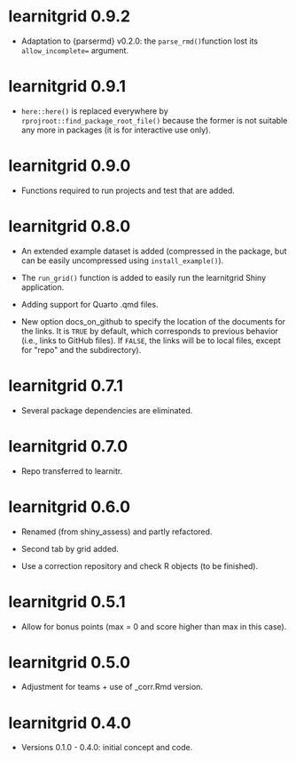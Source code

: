 # learnitgrid 0.9.2

-   Adaptation to {parsermd} v0.2.0: the `parse_rmd()`function lost its `allow_incomplete=` argument.

# learnitgrid 0.9.1

-   `here::here()` is replaced everywhere by `rprojroot::find_package_root_file()` because the former is not suitable any more in packages (it is for interactive use only).

# learnitgrid 0.9.0

-   Functions required to run projects and test that are added.

# learnitgrid 0.8.0

-   An extended example dataset is added (compressed in the package, but can be easily uncompressed using `install_example()`).

-    The `run_grid()` function is added to easily run the learnitgrid Shiny application.

-   Adding support for Quarto .qmd files.

-   New option docs_on_github to specify the location of the documents for the links. It is `TRUE` by default, which corresponds to previous behavior (i.e., links to GitHub files). If `FALSE`, the links will be to local files, except for "repo" and the subdirectory). 

# learnitgrid 0.7.1

-   Several package dependencies are eliminated.

# learnitgrid 0.7.0

-   Repo transferred to learnitr.

# learnitgrid 0.6.0

-   Renamed (from shiny_assess) and partly refactored.

-   Second tab by grid added.

-   Use a correction repository and check R objects (to be finished).

# learnitgrid 0.5.1

-   Allow for bonus points (max = 0 and score higher than max in this case).

# learnitgrid 0.5.0

-   Adjustment for teams + use of _corr.Rmd version.

# learnitgrid 0.4.0

-   Versions 0.1.0 - 0.4.0: initial concept and code.

